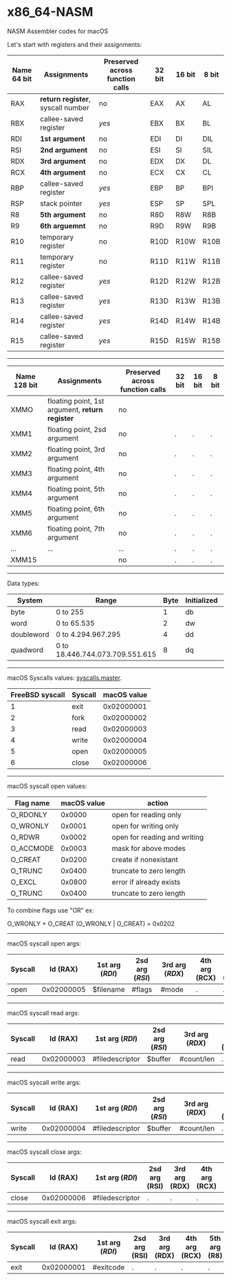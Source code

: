 # x86_64-NASM
NASM Assembler codes for macOS

Let's start with registers and their assignments:

Name 64 bit   | Assignments                         | Preserved across function calls | 32 bit | 16 bit | 8 bit |
--------------|-------------------------------------|---------------------------------|--------|--------|-------|
RAX           | **return register**, syscall number | no                              | EAX    | AX     | AL    |
RBX           | callee-saved register           | *yes*                           | EBX    | BX     | BL    |
RDI           | **1st argument**                | no                              | EDI    | DI     | DIL   |
RSI           | **2nd argument**                | no                              | ESI    | SI     | SIL   |
RDX           | **3rd argument**                | no                              | EDX    | DX | DL |
RCX           | **4th argument**                | no                              | ECX    | CX | CL |
RBP           | callee-saved register           | *yes*                           | EBP    | BP | BPl |
RSP           | stack pointer                   | *yes*                           | ESP    | SP | SPL |
R8            | **5th argument**                | no                              | R8D    | R8W | R8B |
R9            | **6th arguemnt**                | no                              | R9D    | R9W | R9B |
R10           | temporary register              | no                              | R10D   | R10W | R10B |
R11           | temporary register              | no                              | R11D   | R11W | R11B |
R12           | callee-saved register           | *yes*                           | R12D   | R12W | R12B |
R13           | callee-saved register           | *yes*                           | R13D   | R13W | R13B |
R14           | callee-saved register           | *yes*                           | R14D   | R14W | R14B |
R15           | callee-saved register           | *yes*                           | R15D   | R15W | R15B |

-----------------------------------------------------------------------------------------------------------------------------------

Name 128 bit  | Assignments                                       | Preserved across function calls | 32 bit | 16 bit | 8 bit |
--------------|---------------------------------------------------|---------------------------------|--------|--------|-------|
XMMO          | floating point, 1st argument, **return register** | no  |      |      |      |
XMM1          | floating point, 2sd argument                  | no  |.     |.     |.     |
XMM2          | floating point, 3rd argument                  | no  |.     |.     |.     |
XMM3          | floating point, 4th argument                  | no  |.     |.     |.     |
XMM4          | floating point, 5th argument                  | no  |.     |.     |.     |
XMM5          | floating point, 6th argument                  | no  |.     |.     |.     |
XMM6          | floating point, 7th argument                  | no  |.     |.     |.     |
...           |... |... |.|.|.|
XMM15         | | no |.|.|.|

-----------------------------------------------------------------------------------------------------------------------------------
Data types:

System       | Range                           | Byte | Initialized | Uninitialized | Bits |
-------------|---------------------------------|------|-------------|---------------|------|
byte         | 0 to 255                        |  1   |    db       |     resb      |  8   |
word         | 0 to 65.535                     |  2   |    dw       |     resw      |  16  |
doubleword   | 0 to 4.294.967.295              |  4   |    dd       |     resd      |  32  |
quadword     | 0 to 18.446.744.073.709.551.615 |  8   |    dq       |     resq      |  64  |

-----------------------------------------------------------------------------------------------------------------------------------

macOS Syscalls values:  [syscalls.master](https://opensource.apple.com/source/xnu/xnu-1504.3.12/bsd/kern/syscalls.master).

FreeBSD syscall | Syscall      | macOS value |
----------------|--------------|-------------|
1               | exit         | 0x02000001  |
2               | fork         | 0x02000002  |
3               | read         | 0x02000003  |
4               | write        | 0x02000004  |
5               | open         | 0x02000005  | 
6               | close        | 0x02000006  | 

-----------------------------------------------------------------------------------------------------------------------------------

macOS syscall open values:

Flag name       | macOS value | action                       |
----------------|-------------|------------------------------|
O_RDONLY        | 0x0000      | open for reading only        |
O_WRONLY        | 0x0001      | open for writing only        |
O_RDWR          | 0x0002      | open for reading and writing |
O_ACCMODE       | 0x0003      | mask for above modes         |
O_CREAT         | 0x0200      | create if nonexistant        |
O_TRUNC         | 0x0400      | truncate to zero length      |
O_EXCL          | 0x0800      | error if already exists      | 
O_TRUNC         | 0x0400      | truncate to zero length      | 

To combine flags use "OR" ex:

O_WRONLY + O_CREAT (O_WRONLY | O_CREAT) = 0x0202

-----------------------------------------------------------------------------------------------------------------------------------

macOS syscall open args:

Syscall | Id (RAX)   | 1st arg (*RDI*) | 2sd arg (*RSI*) | 3rd arg (*RDX*) | 4th arg (RCX) | 5th arg (R8) | 6th arg (R9) |
--------|------------|-----------------|-----------------|-----------------|---------------|--------------|--------------|
open    | 0x02000005 | $filename       | #flags          | #mode           |.              |.             |.             |

-----------------------------------------------------------------------------------------------------------------------------------

macOS syscall read args:

Syscall | Id (RAX)   | 1st arg (*RDI*) | 2sd arg (*RSI*) | 3rd arg (*RDX*) | 4th arg (RCX) | 5th arg (R8) | 6th arg (R9) |
--------|------------|-----------------|-----------------|-----------------|---------------|--------------|--------------|
read    | 0x02000003 | #filedescriptor | $buffer         | #count/len      |.              |.             |.             |

-----------------------------------------------------------------------------------------------------------------------------------

macOS syscall write args:

Syscall | Id (RAX)   | 1st arg (*RDI*) | 2sd arg (*RSI*) | 3rd arg (*RDX*) | 4th arg (RCX) | 5th arg (R8) | 6th arg (R9) |
--------|------------|-----------------|-----------------|-----------------|---------------|--------------|--------------|
write   | 0x02000004 | #filedescriptor | $buffer         | #count/len      |.              |.             |.             |

-----------------------------------------------------------------------------------------------------------------------------------

macOS syscall close args:

Syscall | Id (RAX)   | 1st arg (*RDI*) | 2sd arg (RSI) | 3rd arg (RDX) | 4th arg (RCX) | 5th arg (R8) | 6th arg (R9) |
--------|------------|-----------------|---------------|---------------|---------------|--------------|--------------|
close   | 0x02000006 | #filedescriptor |.              |.              |.              |.             |.             |

-----------------------------------------------------------------------------------------------------------------------------------

macOS syscall exit args:

Syscall | Id (RAX)   | 1st arg (*RDI*) | 2sd arg (RSI) | 3rd arg (RDX) | 4th arg (RCX) | 5th arg (R8) | 6th arg (R9) |
--------|------------|-----------------|---------------|---------------|---------------|--------------|--------------|
exit    | 0x02000001 | #exitcode       |.              |.              |.              |.             |.             |




